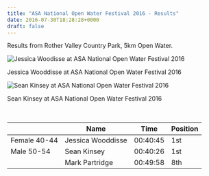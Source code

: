 ```yaml
---
title: "ASA National Open Water Festival 2016 - Results"
date: 2016-07-30T18:28:28+0000
draft: false
---
```

Results from Rother Valley Country Park, 5km Open Water.

![Jessica Woodisse at ASA National Open Water Festival 2016](/images/2016/07/Jessica-300x169.jpg)

 Jessica Wooddisse at ASA National Open Water Festival 2016

![Sean Kinsey at ASA National Open Water Festival 2016](/images/2016/07/Sean-300x168.jpg)

 Sean Kinsey at ASA National Open Water Festival 2016



 


|  |Name |Time |Position |
|---|---|---|---|
| Female 40-44 |Jessica Wooddisse |00:40:45 |1st |
| Male 50-54 |Sean Kinsey |00:40:26 |1st |
|  |Mark Partridge |00:49:58 |8th |

